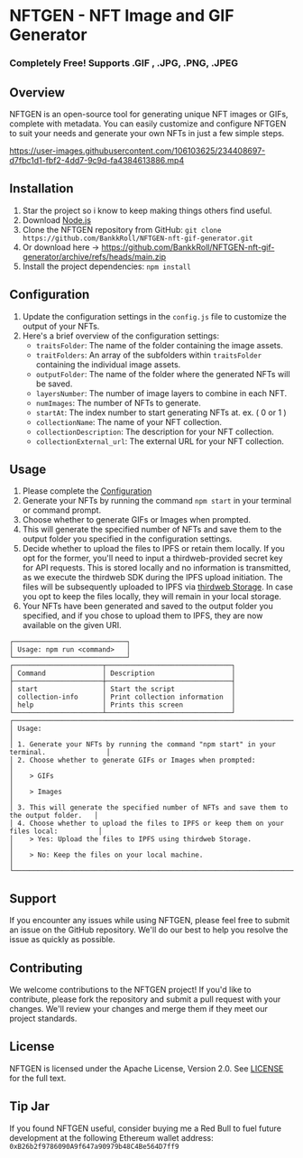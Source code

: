 # NFTGEN - NFT Image and GIF Generator

### Completely Free! Supports .GIF , .JPG, .PNG, .JPEG

## Overview
NFTGEN is an open-source tool for generating unique NFT images or GIFs, complete with metadata. You can easily customize and configure NFTGEN to suit your needs and generate your own NFTs in just a few simple steps.


https://user-images.githubusercontent.com/106103625/234408697-d7fbc1d1-fbf2-4dd7-9c9d-fa4384613886.mp4



## Installation
1. Star the project so i know to keep making things others find useful.
2. Download [Node.js](https://nodejs.org)
3. Clone the NFTGEN repository from GitHub: `git clone https://github.com/BankkRoll/NFTGEN-nft-gif-generator.git`
4. Or download here -> https://github.com/BankkRoll/NFTGEN-nft-gif-generator/archive/refs/heads/main.zip
5. Install the project dependencies: `npm install`

## Configuration
1. Update the configuration settings in the `config.js` file to customize the output of your NFTs.
2. Here's a brief overview of the configuration settings:
   * `traitsFolder`: The name of the folder containing the image assets.
   * `traitFolders`: An array of the subfolders within `traitsFolder` containing the individual image assets.
   * `outputFolder`: The name of the folder where the generated NFTs will be saved.
   * `layersNumber`: The number of image layers to combine in each NFT.
   * `numImages`: The number of NFTs to generate.
   * `startAt`: The index number to start generating NFTs at. ex. ( 0 or 1 )
   * `collectionName`: The name of your NFT collection.
   * `collectionDescription`: The description for your NFT collection.
   * `collectionExternal_url`: The external URL for your NFT collection.

## Usage
1. Please complete the [Configuration](https://github.com/BankkRoll/NFTGEN-nft-gif-generator#configuration)
2. Generate your NFTs by running the command `npm start` in your terminal or command prompt.
3. Choose whether to generate GIFs or Images when prompted.
4. This will generate the specified number of NFTs and save them to the output folder you specified in the configuration settings.
5. Decide whether to upload the files to IPFS or retain them locally. If you opt for the former, you'll need to input a thirdweb-provided secret key for API requests. This is stored locally and no information is transmitted, as we execute the thirdweb SDK during the IPFS upload initiation. The files will be subsequently uploaded to IPFS via [thirdweb Storage](https://portal.thirdweb.com/storage). In case you opt to keep the files locally, they will remain in your local storage.
6. Your NFTs have been generated and saved to the output folder you specified, and if you chose to upload them to IPFS, they are now available on the given URI.

```
┌────────────────────────────┐
│ Usage: npm run <command>   │
└────────────────────────────┘
┌──────────────────────┬───────────────────────────────┐
│ Command              │ Description                   │
├──────────────────────┼───────────────────────────────┤
│ start                │ Start the script              │
│ collection-info      │ Print collection information  │
│ help                 │ Prints this screen            │
└──────────────────────┴───────────────────────────────┘
┌──────────────────────────────────────────────────────────────────────────────────────────┐
│ Usage:                                                                                   │
│ 1. Generate your NFTs by running the command "npm start" in your terminal.               │
│ 2. Choose whether to generate GIFs or Images when prompted:                              │
│    > GIFs                                                                                │
│    > Images                                                                              │
│ 3. This will generate the specified number of NFTs and save them to the output folder.   │
│ 4. Choose whether to upload the files to IPFS or keep them on your files local:          │
│    > Yes: Upload the files to IPFS using thirdweb Storage.                               │
│    > No: Keep the files on your local machine.                                           │
└──────────────────────────────────────────────────────────────────────────────────────────┘
```
## Support
If you encounter any issues while using NFTGEN, please feel free to submit an issue on the GitHub repository. We'll do our best to help you resolve the issue as quickly as possible.

## Contributing
We welcome contributions to the NFTGEN project! If you'd like to contribute, please fork the repository and submit a pull request with your changes. We'll review your changes and merge them if they meet our project standards.

## License
NFTGEN is licensed under the Apache License, Version 2.0. See [LICENSE](https://github.com/BankkRoll/NFTGEN-nft-gif-generator/blob/main/LICENSE) for the full text.

## Tip Jar
If you found NFTGEN useful, consider buying me a Red Bull to fuel future development at the following Ethereum wallet address: `0xB26b2f9786090A9f647a90979b48C4Be564D7ff9`